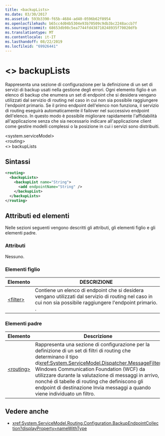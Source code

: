 ```yaml
---
title: <backupLists>
ms.date: 03/30/2017
ms.assetid: 593b3390-f65b-4684-ad40-0596b62f0954
ms.openlocfilehash: b65cc4d04b5304e93b70509c9db3bc2248accb7f
ms.sourcegitcommit: 68653db98c5ea7744fd438710248935f70020dfb
ms.translationtype: MT
ms.contentlocale: it-IT
ms.lasthandoff: 08/22/2019
ms.locfileid: "69926441"
---
```

# <a name="backuplists"></a>\<> backupLists
Rappresenta una sezione di configurazione per la definizione di un set di servizi di backup usati nella gestione degli errori. Ogni elemento figlio è un elenco di backup che enumera un set di endpoint che si desidera vengano utilizzati dal servizio di routing nel caso in cui non sia possibile raggiungere l'endpoint primario. Se il primo endpoint dell'elenco non funziona, il servizio di routing eseguirà automaticamente il failover nel successivo endpoint dell'elenco.  In questo modo è possibile migliorare rapidamente l'affidabilità all'applicazione senza che sia necessario indicare all'applicazione client come gestire modelli complessi o la posizione in cui i servizi sono distribuiti.  
  
 \<system.serviceModel>  
\<routing>  
\<> backupLists  
  
## <a name="syntax"></a>Sintassi  
  
```xml  
<routing>
  <backupLists>
    <backupList name="String">
      <add endpointName="String" />
    </backupList>
  </backupLists>
</routing>
```  
  
## <a name="attributes-and-elements"></a>Attributi ed elementi  
 Nelle sezioni seguenti vengono descritti gli attributi, gli elementi figlio e gli elementi padre.  
  
### <a name="attributes"></a>Attributi  
 Nessuno.  
  
### <a name="child-elements"></a>Elementi figlio  
  
|Elemento|DESCRIZIONE|  
|-------------|-----------------|  
|[\<filter>](filter.md)|Contiene un elenco di endpoint che si desidera vengano utilizzati dal servizio di routing nel caso in cui non sia possibile raggiungere l'endpoint primario. .|  
  
### <a name="parent-elements"></a>Elementi padre  
  
|Elemento|Descrizione|  
|-------------|-----------------|  
|[\<routing>](routing.md)|Rappresenta una sezione di configurazione per la definizione di un set di filtri di routing che determinano il tipo di<xref:System.ServiceModel.Dispatcher.MessageFilter> Windows Communication Foundation (WCF) da utilizzare durante la valutazione di messaggi in arrivo, nonché di tabelle di routing che definiscono gli endpoint di destinazione Invia messaggi a quando viene individuato un filtro.|  
  
## <a name="see-also"></a>Vedere anche

- <xref:System.ServiceModel.Routing.Configuration.BackupEndpointCollection?displayProperty=nameWithType>
